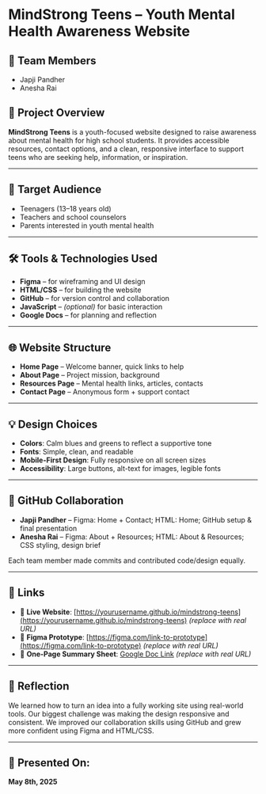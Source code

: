 # MindStrong Teens – Youth Mental Health Awareness Website

## 👥 Team Members
- Japji Pandher  
- Anesha Rai  

## 🧠 Project Overview
**MindStrong Teens** is a youth-focused website designed to raise awareness about mental health for high school students. It provides accessible resources, contact options, and a clean, responsive interface to support teens who are seeking help, information, or inspiration.

---

## 🎯 Target Audience
- Teenagers (13–18 years old)
- Teachers and school counselors
- Parents interested in youth mental health

---

## 🛠️ Tools & Technologies Used
- **Figma** – for wireframing and UI design  
- **HTML/CSS** – for building the website  
- **GitHub** – for version control and collaboration  
- **JavaScript** – *(optional)* for basic interaction  
- **Google Docs** – for planning and reflection  

---

## 🌐 Website Structure
- **Home Page** – Welcome banner, quick links to help
- **About Page** – Project mission, background
- **Resources Page** – Mental health links, articles, contacts
- **Contact Page** – Anonymous form + support contact

---

## 💡 Design Choices
- **Colors**: Calm blues and greens to reflect a supportive tone  
- **Fonts**: Simple, clean, and readable  
- **Mobile-First Design**: Fully responsive on all screen sizes  
- **Accessibility**: Large buttons, alt-text for images, legible fonts  

---

## 🔄 GitHub Collaboration
- **Japji Pandher** – Figma: Home + Contact; HTML: Home; GitHub setup & final presentation  
- **Anesha Rai** – Figma: About + Resources; HTML: About & Resources; CSS styling, design brief

Each team member made commits and contributed code/design equally.

---

## 🔗 Links

- 🔵 **Live Website**: [https://yourusername.github.io/mindstrong-teens](https://yourusername.github.io/mindstrong-teens) *(replace with real URL)*  
- 🎨 **Figma Prototype**: [https://figma.com/link-to-prototype](https://figma.com/link-to-prototype) *(replace with real URL)*  
- 📄 **One-Page Summary Sheet**: [Google Doc Link](https://docs.google.com) *(replace with real URL)*  

---

## 📘 Reflection
We learned how to turn an idea into a fully working site using real-world tools. Our biggest challenge was making the design responsive and consistent. We improved our collaboration skills using GitHub and grew more confident using Figma and HTML/CSS.

---

## 🏁 Presented On:  
**May 8th, 2025**
